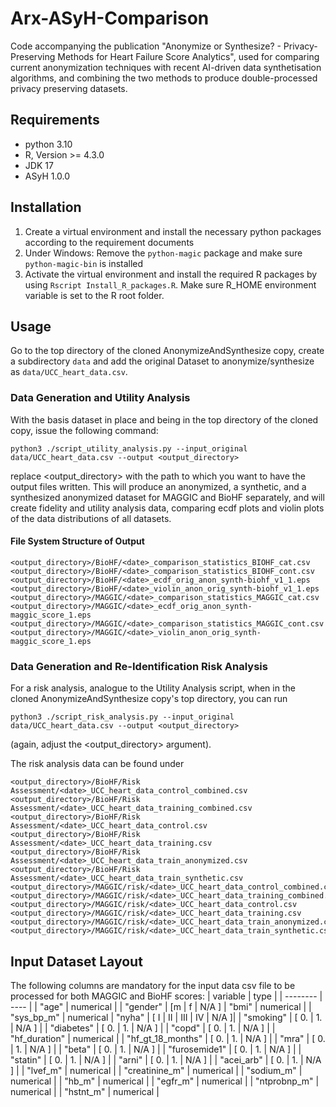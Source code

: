 # Arx-ASyH-Comparison
Code accompanying the publication "Anonymize or Synthesize? - Privacy-Preserving Methods for Heart Failure Score Analytics", used for comparing current anonymization techniques with recent AI-driven data synthetisation algorithms, and combining the two methods to produce double-processed privacy preserving datasets.

## Requirements
- python 3.10
- R, Version >= 4.3.0
- JDK 17
- ASyH 1.0.0

## Installation
1. Create a virtual environment and install the necessary python packages according to the requirement documents
2. Under Windows: Remove the `python-magic` package and make sure `python-magic-bin` is installed
3. Activate the virtual environment and install the required R packages by using `Rscript Install_R_packages.R`. 
Make sure R_HOME environment variable is set to the R root folder.

## Usage
Go to the top directory of the cloned AnonymizeAndSynthesize copy, create a subdirectory ```data``` and add the original Dataset to anonymize/synthesize as ```data/UCC_heart_data.csv```.


### Data Generation and Utility Analysis
With the basis dataset in place and being in the top directory of the cloned copy, issue the following command:

    python3 ./script_utility_analysis.py --input_original data/UCC_heart_data.csv --output <output_directory>

replace <output_directory> with the path to which you want to have the output files written.
This will produce an anonymized, a synthetic, and a synthesized anonymized dataset for MAGGIC and BioHF separately, and will create fidelity and utility analysis data, comparing ecdf plots and violin plots of the data distributions of all datasets.


#### File System Structure of Output

    <output_directory>/BioHF/<date>_comparison_statistics_BIOHF_cat.csv
    <output_directory>/BioHF/<date>_comparison_statistics_BIOHF_cont.csv
    <output_directory>/BioHF/<date>_ecdf_orig_anon_synth-biohf_v1_1.eps
    <output_directory>/BioHF/<date>_violin_anon_orig_synth-biohf_v1_1.eps
    <output_directory>/MAGGIC/<date>_comparison_statistics_MAGGIC_cat.csv
    <output_directory>/MAGGIC/<date>_ecdf_orig_anon_synth-maggic_score_1.eps
    <output_directory>/MAGGIC/<date>_comparison_statistics_MAGGIC_cont.csv
    <output_directory>/MAGGIC/<date>_violin_anon_orig_synth-maggic_score_1.eps

### Data Generation and Re-Identification Risk Analysis

For a risk analysis, analogue to the Utility Analysis script, when in the cloned AnonymizeAndSynthesize copy's top directory, you can run

    python3 ./script_risk_analysis.py --input_original data/UCC_heart_data.csv --output <output_directory>

(again, adjust the \<output_directory\> argument).

The risk analysis data can be found under

    <output_directory>/BioHF/Risk Assessment/<date>_UCC_heart_data_control_combined.csv
    <output_directory>/BioHF/Risk Assessment/<date>_UCC_heart_data_training_combined.csv
    <output_directory>/BioHF/Risk Assessment/<date>_UCC_heart_data_control.csv
    <output_directory>/BioHF/Risk Assessment/<date>_UCC_heart_data_training.csv
    <output_directory>/BioHF/Risk Assessment/<date>_UCC_heart_data_train_anonymized.csv
    <output_directory>/BioHF/Risk Assessment/<date>_UCC_heart_data_train_synthetic.csv
    <output_directory>/MAGGIC/risk/<date>_UCC_heart_data_control_combined.csv
    <output_directory>/MAGGIC/risk/<date>_UCC_heart_data_training_combined.csv
    <output_directory>/MAGGIC/risk/<date>_UCC_heart_data_control.csv
    <output_directory>/MAGGIC/risk/<date>_UCC_heart_data_training.csv
    <output_directory>/MAGGIC/risk/<date>_UCC_heart_data_train_anonymized.csv
    <output_directory>/MAGGIC/risk/<date>_UCC_heart_data_train_synthetic.csv

## Input Dataset Layout
   The following columns are mandatory for the input data csv file to be processed for both MAGGIC and BioHF scores:
   | variable | type |
   | -------- | ---- |
   | "age" | numerical |
   | "gender" | [m \| f \| N/A ]
   | "bmi" | numerical |
   | "sys_bp_m" | numerical
   | "nyha" | [ I \| II \| III \| IV \| N/A ]|
   | "smoking" | [ 0. \| 1. \| N/A ] |
   | "diabetes" | [ 0. \| 1. \| N/A ] |
   | "copd" | [ 0. \| 1. \| N/A ] |
   | "hf_duration" | numerical |
   | "hf_gt_18_months" | [ 0. \| 1. \| N/A ] |
   | "mra" | [ 0. \| 1. \| N/A ] |
   | "beta" | [ 0. \| 1. \| N/A ] |
   | "furosemide1" | [ 0. \| 1. \| N/A ] |
   | "statin" | [ 0. \| 1. \| N/A ] |
   | "arni" | [ 0. \| 1. \| N/A ] |
   | "acei_arb" | [ 0. \| 1. \| N/A ] |
   | "lvef_m" | numerical |
   | "creatinine_m" | numerical |
   | "sodium_m" | numerical |
   | "hb_m" | numerical |
   | "egfr_m" | numerical |
   | "ntprobnp_m" | numerical |
   | "hstnt_m" | numerical |
